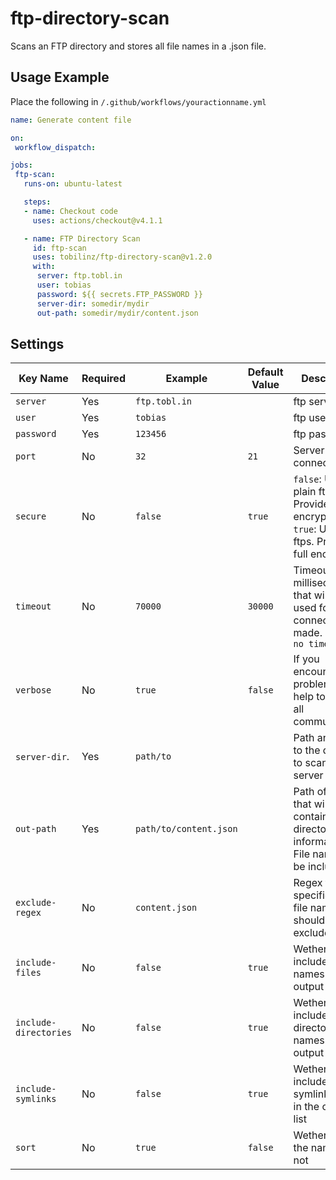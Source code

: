 # ftp-directory-scan
Scans an FTP directory and stores all file names in a .json file.

## Usage Example
Place the following in `/.github/workflows/youractionname.yml`
```yml
name: Generate content file

on:
 workflow_dispatch:

jobs:
 ftp-scan:
   runs-on: ubuntu-latest

   steps:
   - name: Checkout code
     uses: actions/checkout@v4.1.1

   - name: FTP Directory Scan
     id: ftp-scan
     uses: tobilinz/ftp-directory-scan@v1.2.0
     with:
      server: ftp.tobl.in
      user: tobias
      password: ${{ secrets.FTP_PASSWORD }}
      server-dir: somedir/mydir
      out-path: somedir/mydir/content.json
```

## Settings
| Key Name              | Required | Example                | Default Value | Description               |
|-----------------------|----------|------------------------|---------------|---------------------------|
| `server`              | Yes      | `ftp.tobl.in`          |               | ftp server                |
| `user`                | Yes      | `tobias`               |               | ftp user name             |
| `password`            | Yes      | `123456`               |               | ftp password              |
| `port`                | No       | `32`                   | `21`          | Server port to connect to |
| `secure`              | No       | `false`                | `true`        | `false`: Uses plain ftp. Provides no encryption. `true`: Uses ftps. Provides full encryption. |
| `timeout`             | No       | `70000`                | `30000`       | Timeout in milliseconds that will be used for any connection made. `0` means `no timeout` |
| `verbose`             | No       | `true`                 | `false`       | If you encounter a problem, it may help to log out all communication |
| `server-dir`.         | Yes      | `path/to`              |               | Path and Path to the directory to scan on the server |
| `out-path`            | Yes      | `path/to/content.json` |               | Path of the file that will contain the directory information. File name must be included |
| `exclude-regex`       | No       | `content.json`         |               | Regex that specifies what file names should be excluded |
| `include-files`       | No       | `false`                | `true`        | Wether to include file names in the output list |
| `include-directories` | No       | `false`                | `true`        | Wether to include directory names in the output list |
| `include-symlinks`    | No       | `false`                | `true`        | Wether to include symlink names in the output list |
| `sort`                | No       | `true`                 | `false`       | Wether to sort the names or not |
